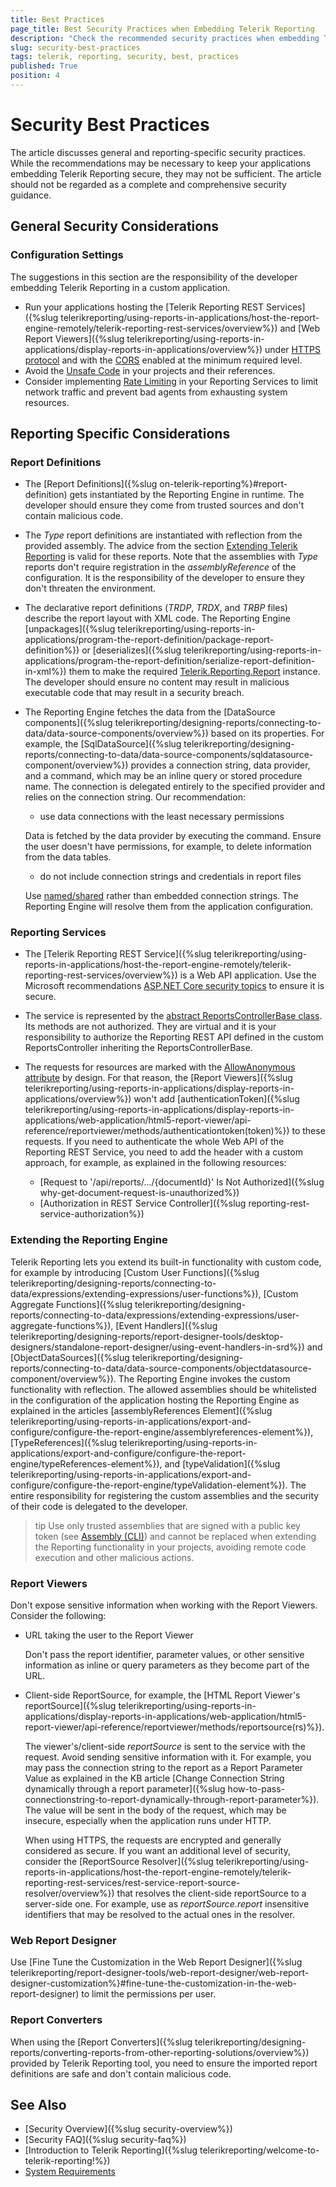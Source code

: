 ```yaml
---
title: Best Practices
page_title: Best Security Practices when Embedding Telerik Reporting
description: "Check the recommended security practices when embedding Telerik Reporting and working with its reports, services, and viewers."
slug: security-best-practices
tags: telerik, reporting, security, best, practices
published: True
position: 4
---
```


# Security Best Practices

The article discusses general and reporting-specific security practices. While the recommendations may be necessary to keep your applications embedding Telerik Reporting secure, they may not be sufficient. The article should not be regarded as a complete and comprehensive security guidance.

## General Security Considerations

### Configuration Settings

The suggestions in this section are the responsibility of the developer embedding Telerik Reporting in a custom application.

* Run your applications hosting the [Telerik Reporting REST Services]({%slug telerikreporting/using-reports-in-applications/host-the-report-engine-remotely/telerik-reporting-rest-services/overview%}) and [Web Report Viewers]({%slug telerikreporting/using-reports-in-applications/display-reports-in-applications/overview%}) under [HTTPS protocol](https://developer.mozilla.org/en-US/docs/Glossary/HTTPS) and with the [CORS](https://developer.mozilla.org/en-US/docs/Glossary/CORS) enabled at the minimum required level.
* Avoid the [Unsafe Code](https://learn.microsoft.com/en-us/dotnet/csharp/language-reference/unsafe-code#c-language-specification) in your projects and their references.
* Consider implementing [Rate Limiting](https://learn.microsoft.com/en-us/aspnet/core/performance/rate-limit?view=aspnetcore-8.0) in your Reporting Services to limit network traffic and prevent bad agents from exhausting system resources.

## Reporting Specific Considerations

### Report Definitions

* The [Report Definitions]({%slug on-telerik-reporting%}#report-definition) gets instantiated by the Reporting Engine in runtime. The developer should ensure they come from trusted sources and don't contain malicious code.
* The _Type_ report definitions are instantiated with reflection from the provided assembly. The advice from the section [Extending Telerik Reporting](#extending-telerik-reporting) is valid for these reports. Note that the assemblies with _Type_ reports don't require registration in the _assemblyReference_ of the configuration. It is the responsibility of the developer to ensure they don't threaten the environment.
* The declarative report definitions (_TRDP_, _TRDX_, and _TRBP_ files) describe the report layout with XML code. The Reporting Engine [unpackages]({%slug telerikreporting/using-reports-in-applications/program-the-report-definition/package-report-definition%}) or [deserializes]({%slug telerikreporting/using-reports-in-applications/program-the-report-definition/serialize-report-definition-in-xml%}) them to make the required [Telerik.Reporting.Report](/api/telerik.reporting.report) instance. The developer should ensure no content may result in malicious executable code that may result in a security breach.
* The Reporting Engine fetches the data from the [DataSource components]({%slug telerikreporting/designing-reports/connecting-to-data/data-source-components/overview%}) based on its properties. For example, the [SqlDataSource]({%slug telerikreporting/designing-reports/connecting-to-data/data-source-components/sqldatasource-component/overview%}) provides a connection string, data provider, and a command, which may be an inline query or stored procedure name. The connection is delegated entirely to the specified provider and relies on the connection string. Our recommendation:

	- use data connections with the least necessary permissions

	Data is fetched by the data provider by executing the command. Ensure the user doesn't have permissions, for example, to delete information from the data tables.

	- do not include connection strings and credentials in report files

	Use [named/shared](https://learn.microsoft.com/en-us/dotnet/framework/data/adonet/connection-strings-and-configuration-files) rather than embedded connection strings. The Reporting Engine will resolve them from the application configuration.

### Reporting Services

* The [Telerik Reporting REST Service]({%slug telerikreporting/using-reports-in-applications/host-the-report-engine-remotely/telerik-reporting-rest-services/overview%}) is a Web API application. Use the Microsoft recommendations [ASP.NET Core security topics](https://learn.microsoft.com/en-us/aspnet/core/security/?view=aspnetcore-8.0) to ensure it is secure.
* The service is represented by the [abstract ReportsControllerBase class](/api/telerik.reporting.services.webapi.reportscontrollerbase). Its methods are not authorized. They are virtual and it is your responsibility to authorize the Reporting REST API defined in the custom ReportsController inheriting the ReportsControllerBase.
* The requests for resources are marked with the [AllowAnonymous attribute](https://learn.microsoft.com/en-us/dotnet/api/microsoft.aspnetcore.authorization.allowanonymousattribute?view=aspnetcore-8.0) by design. For that reason, the [Report Viewers]({%slug telerikreporting/using-reports-in-applications/display-reports-in-applications/overview%}) won't add [authenticationToken]({%slug telerikreporting/using-reports-in-applications/display-reports-in-applications/web-application/html5-report-viewer/api-reference/reportviewer/methods/authenticationtoken(token)%}) to these requests. If you need to authenticate the whole Web API of the Reporting REST Service, you need to add the header with a custom approach, for example, as explained in the following resources:

	- [Request to '/api/reports/.../{documentId}' Is Not Authorized]({%slug why-get-document-request-is-unauthorized%})
	- [Authorization in REST Service Controller]({%slug reporting-rest-service-authorization%})

### Extending the Reporting Engine

Telerik Reporting lets you extend its built-in functionality with custom code, for example by introducing [Custom User Functions]({%slug telerikreporting/designing-reports/connecting-to-data/expressions/extending-expressions/user-functions%}), [Custom Aggregate Functions]({%slug telerikreporting/designing-reports/connecting-to-data/expressions/extending-expressions/user-aggregate-functions%}), [Event Handlers]({%slug telerikreporting/designing-reports/report-designer-tools/desktop-designers/standalone-report-designer/using-event-handlers-in-srd%}) and [ObjectDataSources]({%slug telerikreporting/designing-reports/connecting-to-data/data-source-components/objectdatasource-component/overview%}). The Reporting Engine invokes the custom functionality with reflection. The allowed assemblies should be whitelisted in the configuration of the application hosting the Reporting Engine as explained in the articles [assemblyReferences Element]({%slug telerikreporting/using-reports-in-applications/export-and-configure/configure-the-report-engine/assemblyreferences-element%}), [TypeReferences]({%slug telerikreporting/using-reports-in-applications/export-and-configure/configure-the-report-engine/typeReferences-element%}), and [typeValidation]({%slug telerikreporting/using-reports-in-applications/export-and-configure/configure-the-report-engine/typeValidation-element%}). The entire responsibility for registering the custom assemblies and the security of their code is delegated to the developer.

>tip Use only trusted assemblies that are signed with a public key token (see [Assembly (CLI)](https://en.wikipedia.org/wiki/Assembly_(CLI))) and cannot be replaced when extending the Reporting functionality in your projects, avoiding remote code execution and other malicious actions.

### Report Viewers

Don't expose sensitive information when working with the Report Viewers. Consider the following:

* URL taking the user to the Report Viewer

	Don't pass the report identifier, parameter values, or other sensitive information as inline or query parameters as they become part of the URL.

* Client-side ReportSource, for example, the [HTML Report Viewer's reportSource]({%slug telerikreporting/using-reports-in-applications/display-reports-in-applications/web-application/html5-report-viewer/api-reference/reportviewer/methods/reportsource(rs)%}).

	The viewer's/client-side _reportSource_ is sent to the service with the request. Avoid sending sensitive information with it. For example, you may pass the connection string to the report as a Report Parameter Value as explained in the KB article [Change Connection String dynamically through a report parameter]({%slug how-to-pass-connectionstring-to-report-dynamically-through-report-parameter%}). The value will be sent in the body of the request, which may be insecure, especially when the application runs under HTTP.
	
	When using HTTPS, the requests are encrypted and generally considered as secure. If you want an additional level of security, consider the [ReportSource Resolver]({%slug telerikreporting/using-reports-in-applications/host-the-report-engine-remotely/telerik-reporting-rest-services/rest-service-report-source-resolver/overview%}) that resolves the client-side reportSource to a server-side one. For example, use as _reportSource.report_ insensitive identifiers that may be resolved to the actual ones in the resolver.

### Web Report Designer

Use [Fine Tune the Customization in the Web Report Designer]({%slug telerikreporting/report-designer-tools/web-report-designer/web-report-designer-customization%}#fine-tune-the-customization-in-the-web-report-designer) to limit the permissions per user.

### Report Converters

When using the [Report Converters]({%slug telerikreporting/designing-reports/converting-reports-from-other-reporting-solutions/overview%}) provided by Telerik Reporting tool, you need to ensure the imported report definitions are safe and don't contain malicious code.

## See Also

* [Security Overview]({%slug security-overview%})
* [Security FAQ]({%slug security-faq%})
* [Introduction to Telerik Reporting]({%slug telerikreporting/welcome-to-telerik-reporting!%})
* [System Requirements](https://www.telerik.com/products/reporting/system-requirements)
